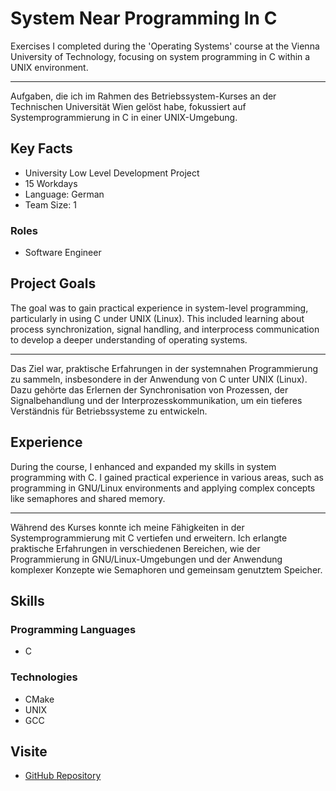 # System Near Programming In C

Exercises I completed during the 'Operating Systems' course at the Vienna University of Technology, focusing on system programming in C within a UNIX environment.


---
Aufgaben, die ich im Rahmen des Betriebssystem-Kurses an der Technischen Universität Wien gelöst habe, fokussiert auf Systemprogrammierung in C in einer UNIX-Umgebung.

## Key Facts

- University Low Level Development Project
- 15 Workdays
- Language: German
- Team Size: 1

### Roles

- Software Engineer

## Project Goals

The goal was to gain practical experience in system-level programming, particularly in using C under UNIX (Linux). This included learning about process synchronization, signal handling, and interprocess communication to develop a deeper understanding of operating systems.


---
Das Ziel war, praktische Erfahrungen in der systemnahen Programmierung zu sammeln, insbesondere in der Anwendung von C unter UNIX (Linux). Dazu gehörte das Erlernen der Synchronisation von Prozessen, der Signalbehandlung und der Interprozesskommunikation, um ein tieferes Verständnis für Betriebssysteme zu entwickeln.

## Experience

During the course, I enhanced and expanded my skills in system programming with C. I gained practical experience in various areas, such as programming in GNU/Linux environments and applying complex concepts like semaphores and shared memory.


---
Während des Kurses konnte ich meine Fähigkeiten in der Systemprogrammierung mit C vertiefen und erweitern. Ich erlangte praktische Erfahrungen in verschiedenen Bereichen, wie der Programmierung in GNU/Linux-Umgebungen und der Anwendung komplexer Konzepte wie Semaphoren und gemeinsam genutztem Speicher.

## Skills

### Programming Languages

 - C
### Technologies

 - CMake
 - UNIX
 - GCC

## Visite

- [GitHub Repository](https://github.com/maxhagn/OperatingSystems)

